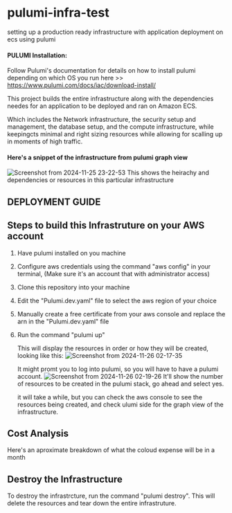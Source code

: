 # pulumi-infra-test
setting up a production ready infrastructure with application deployment on ecs using pulumi

#### PULUMI Installation:
Follow Pulumi's documentation for details on how to install pulumi depending on which OS you run here >> https://www.pulumi.com/docs/iac/download-install/

This project builds the entire infrastructure along with the dependencies needes for an application to be deployed and ran on Amazon ECS.

Which includes the Network infrastructure, the security setup and management, the database setup, and the compute infrastructure, while keepingcts minimal and right sizing resources while allowing for scalling up in moments of high traffic.

#### Here's a snippet of the infrastructure from pulumi graph view

![Screenshot from 2024-11-25 23-22-53](https://github.com/user-attachments/assets/04f102e4-03fd-43c7-aaef-65b61b2bf2fb)
This shows the heirachy and dependencies or resources in this particular infrastructure

## DEPLOYMENT GUIDE
## Steps to build this Infrastruture on your AWS account
1. Have pulumi installed on you machine
2. Configure aws credentials using the command "aws config" in your terminal, (Make sure it's an account that with administrator access)
3. Clone this repository into your machine
4. Edit the "Pulumi.dev.yaml" file to select the aws region of your choice
5. Manually create a free certificate from your aws console and replace the arn in the "Pulumi.dev.yaml" file
6. Run the command "pulumi up"

   This will display the resources in order or how they will be created, looking like this:
   ![Screenshot from 2024-11-26 02-17-35](https://github.com/user-attachments/assets/c8ad48cf-fe40-40d6-858d-ac48c2bdb909)

   It might promt you to log into pulumi, so you will have to have a pulumi account.
   ![Screenshot from 2024-11-26 02-19-26](https://github.com/user-attachments/assets/0088ebe6-d8d2-4a90-8643-ed297c3c04aa)
   It'll show the number of resources to be created in the pulumi stack, go ahead and select yes.

   it will take a while, but you can check the aws console to see the resources being created, and check ulumi side for the graph view of the infrastructure.

## Cost Analysis
   Here's an aproximate breakdown of what the coloud expense will be in a month
   

## Destroy the Infrastructure
   To destroy the infrastrcture, run the command "pulumi destroy".
   This will delete the resources and tear down the entire infrastruture.
   
